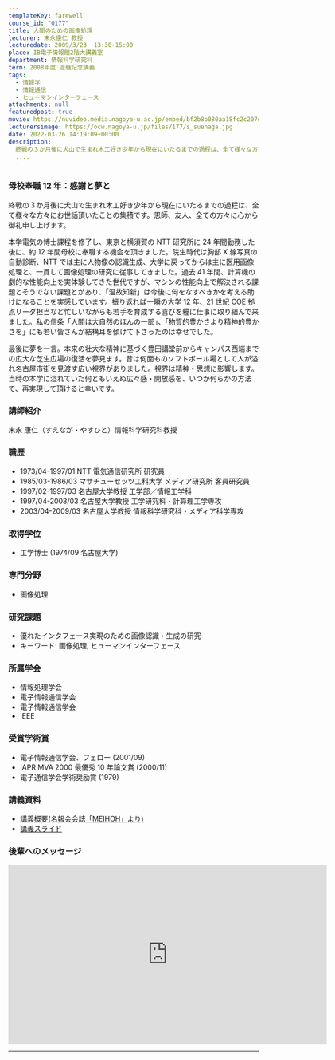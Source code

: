 ```yaml
---
templateKey: farewell
course_id: "0177"
title: 人間のための画像処理
lecturer: 末永康仁 教授
lecturedate: 2009/3/23  13:30-15:00
place: IB電子情報館2階大講義室
department: 情報科学研究科
term: 2008年度 退職記念講義
tags:
  - 情報学
  - 情報通信
  - ヒューマンインターフェース
attachments: null
featuredpost: true
movie: https://nuvideo.media.nagoya-u.ac.jp/embed/bf2b8b080aa18fc2c207d1ef2709619280a3a72d
lecturersimage: https://ocw.nagoya-u.jp/files/177/s_suenaga.jpg
date: 2022-03-26 14:19:09+00:00
description:
  終戦の３か月後に犬山で生まれ木工好き少年から現在にいたるまでの過程は、全て様々な方々にお世話頂いたことの集積です。恩師、友人、全ての方々に心から御礼申し上げます。本学電気の博士課程を修了し、東京と横須賀のNTT研究所に24年間勤務した後に、約12年間母校に奉職する機会を頂きました。院生時代は胸部X線写真の自動診断、NTTでは主に人物像の認識生成、大学に戻ってからは主に医用画像処理と、一
  ....
---
```


### 母校奉職 12 年：感謝と夢と

終戦の３か月後に犬山で生まれ木工好き少年から現在にいたるまでの過程は、全て様々な方々にお世話頂いたことの集積です。恩師、友人、全ての方々に心から御礼申し上げます。

本学電気の博士課程を修了し、東京と横須賀の NTT 研究所に 24 年間勤務した後に、約 12 年間母校に奉職する機会を頂きました。院生時代は胸部 X 線写真の自動診断、NTT では主に人物像の認識生成、大学に戻ってからは主に医用画像処理と、一貫して画像処理の研究に従事してきました。過去 41 年間、計算機の劇的な性能向上を実体験してきた世代ですが、マシンの性能向上で解決される課題とそうでない課題とがあり、「温故知新」は今後に何をなすべきかを考える助けになることを実感しています。振り返れば一瞬の大学 12 年、21 世紀 COE 拠点リーダ担当など忙しいながらも若手を育成する喜びを糧に仕事に取り組んで来ました。私の信条「人間は大自然のほんの一部」、「物質的豊かさより精神的豊かさを」にも若い皆さんが結構耳を傾けて下さったのは幸せでした。

最後に夢を一言。本来の壮大な精神に基づく豊田講堂前からキャンパス西端までの広大な芝生広場の復活を夢見ます。昔は何面ものソフトボール場として人が溢れ名古屋市街を見渡す広い視界がありました。視界は精神・思想に影響します。当時の本学に溢れていた何ともいえぬ広々感・開放感を、いつか何らかの方法で、再実現して頂けると幸いです。

### 講師紹介

末永 康仁（すえなが・やすひと）情報科学研究科教授

### 職歴

- 1973/04-1997/01 NTT 電気通信研究所 研究員
- 1985/03-1986/03 マサチューセッツ工科大学 メディア研究所 客員研究員
- 1997/02-1997/03 名古屋大学教授 工学部／情報工学科
- 1997/04-2003/03 名古屋大学教授 工学研究科・計算理工学専攻
- 2003/04-2009/03 名古屋大学教授 情報科学研究科・メディア科学専攻

### 取得学位

- 工学博士 (1974/09 名古屋大学)

### 専門分野

- 画像処理

### 研究課題

- 優れたインタフェース実現のための画像認識・生成の研究
- キーワード: 画像処理, ヒューマンインターフェース

### 所属学会

- 情報処理学会
- 電子情報通信学会
- 電子情報通信学会
- IEEE

### 受賞学術賞

- 電子情報通信学会、フェロー (2001/09)
- IAPR MVA 2000 最優秀 10 年論文賞 (2000/11)
- 電子通信学会学術奨励賞 (1979)

### 講義資料

- [講義概要(名報会会誌「MEIHOH」より)](https://ocw.nagoya-u.jp/files/177/2009MEIHOH17H221.pdf)
- [講義スライド](https://ocw.nagoya-u.jp/files/177/09SuenagaFinalLecture.pdf)

### 後輩へのメッセージ

<iframe src="https://nuvideo.media.nagoya-u.ac.jp/embed/1f8fbee058b1cb01e50777edb6653b2b954d2440" width="640" height="360" frameborder="0" allowfullscreen></iframe>

---
